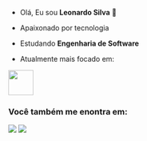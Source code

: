 - Olá, Eu sou **Leonardo Silva** 👋
- Apaixonado por tecnologia
- Estudando **Engenharia de Software**


- Atualmente mais focado em:

<div style="display: inline">
<img width='50' height='50' src="https://cdn.jsdelivr.net/gh/devicons/devicon@latest/icons/python/python-original.svg" />
</div>


### Você também me enontra em:

<a href="https://www.linkedin.com/in/leonardossilva2024"><img src="https://img.shields.io/badge/linkedin-%230077B5.svg?style=for-the-badge&logo=linkedin&logoColor=white"></a>
<a href="mailto:esleonardo2024@gmail.com"><img src="https://img.shields.io/badge/Gmail-D14836?style=for-the-badge&logo=gmail&logoColor=white"></a>


